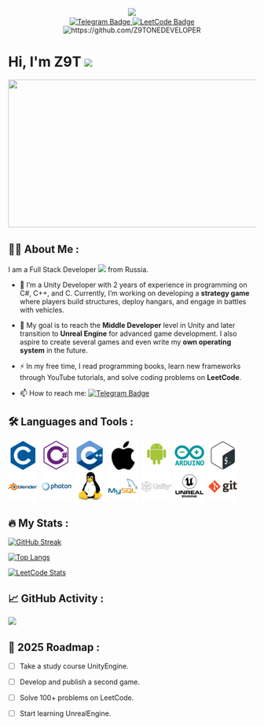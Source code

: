 
<div id="header" align="center">
  <img src="https://media2.giphy.com/media/v1.Y2lkPTc5MGI3NjExZjVmb3cwNmg0eTUyOHkxZmlyNDNjeTl6dHdiaDA0a2Nvb3lyeGo3NSZlcD12MV9pbnRlcm5hbF9naWZfYnlfaWQmY3Q9Zw/78XCFBGOlS6keY1Bil/giphy.webp" width="300"/>
</div>
<div id="badges" align="center">
  <a href="https://t.me/Z9TOWNER">
    <img src="https://img.shields.io/badge/Telegram-blue?logo=telegram&logoColor=white&style=for-the-badge" alt="Telegram Badge"/>
  </a>
  <a href="https://leetcode.com/u/Z9towner">
    <img src="https://img.shields.io/badge/Leetcode-black?logo=leetcode&logoColor=dark&style=for-the-badge" alt="LeetCode Badge"/>
  </a>
</div>
<div id="VIEWS" align="center">
  <img src="https://komarev.com/ghpvc/?username=Z9TONEDEVELOPER&style=flat-square&color=blue" alt="https://github.com/Z9TONEDEVELOPER"/>
</div>
<h1>
  Hi, I'm Z9T
  <img src="https://media.giphy.com/media/hvRJCLFzcasrR4ia7z/giphy.gif" width="30px"/>
</h1>
<div align="center">
  <img src="https://media2.giphy.com/media/v1.Y2lkPTc5MGI3NjExZm96ZGZ5d25xZHAweHBpdGVsZGVqNnFpenQ3MHR1YWF5a3o1bzVvYiZlcD12MV9pbnRlcm5hbF9naWZfYnlfaWQmY3Q9Zw/11kEuHSQAXXiGQ/giphy.webp" width="600" height="300"/>
</div>

## :man_technologist: About Me :
I am a Full Stack Developer <img src="https://media.giphy.com/media/WUlplcMpOCEmTGBtBW/giphy.gif" width="30"> from Russia.
- :telescope: I’m a Unity Developer with 2 years of experience in programming on C#, C++, and C. Currently, I’m working on developing a **strategy game** where players build structures, deploy hangars, and engage in battles with vehicles.

- :seedling: My goal is to reach the **Middle Developer** level in Unity and later transition to **Unreal Engine** for advanced game development. I also aspire to create several games and even write my **own operating system** in the future.

- :zap: In my free time, I read programming books, learn new frameworks through YouTube tutorials, and solve coding problems on **LeetCode**.

- :mailbox: How to reach me: [![Telegram Badge](https://img.shields.io/badge/-z9towner-blue?style=flat&logo=telegram&logoColor=white)](https://t.me/Z9TOWNER)
## :hammer_and_wrench: Languages and Tools :
<div>
  <img src="https://raw.githubusercontent.com/devicons/devicon/ca28c779441053191ff11710fe24a9e6c23690d6/icons/c/c-plain.svg" title="C" alt="C" width="60" height="60"/>&nbsp;
  <img src="https://raw.githubusercontent.com/devicons/devicon/ca28c779441053191ff11710fe24a9e6c23690d6/icons/csharp/csharp-line.svg"  title="csharp" alt="csharp" width="60" height="60"/>&nbsp;
  <img src="https://raw.githubusercontent.com/devicons/devicon/ca28c779441053191ff11710fe24a9e6c23690d6/icons/cplusplus/cplusplus-original.svg" title="cplusplus" alt="cplusplus" width="60" height="60"/>&nbsp;
  <img src="https://raw.githubusercontent.com/devicons/devicon/ca28c779441053191ff11710fe24a9e6c23690d6/icons/apple/apple-original.svg" title="Apple" alt="Apple" width="60" height="60"/>&nbsp;
  <img src="https://raw.githubusercontent.com/devicons/devicon/ca28c779441053191ff11710fe24a9e6c23690d6/icons/android/android-original-wordmark.svg" title="Android" alt="Android" width="60" height="60"/>&nbsp;
  <img src="https://raw.githubusercontent.com/devicons/devicon/ca28c779441053191ff11710fe24a9e6c23690d6/icons/arduino/arduino-original-wordmark.svg" title="arduino" alt="arduino" width="60" height="60"/>&nbsp;
  <img src="https://raw.githubusercontent.com/devicons/devicon/ca28c779441053191ff11710fe24a9e6c23690d6/icons/bash/bash-original.svg" title="bash" alt="bash" width="60" height="60"/>&nbsp;
  <img src="https://raw.githubusercontent.com/devicons/devicon/ca28c779441053191ff11710fe24a9e6c23690d6/icons/blender/blender-original-wordmark.svg" title="blender" alt="blender " width="60" height="60"/>&nbsp;
  <img src="https://raw.githubusercontent.com/devicons/devicon/ca28c779441053191ff11710fe24a9e6c23690d6/icons/photonengine/photonengine-original.svg" title="photonengine" alt="photonengine" width="60" height="60"/>&nbsp;
  <img src="https://raw.githubusercontent.com/devicons/devicon/ca28c779441053191ff11710fe24a9e6c23690d6/icons/linux/linux-original.svg" title="linux"  alt="linux" width="60" height="60"/>&nbsp;
  <img src="https://raw.githubusercontent.com/devicons/devicon/ca28c779441053191ff11710fe24a9e6c23690d6/icons/mysql/mysql-original-wordmark.svg" title="MySQL"  alt="MySQL" width="60" height="60"/>&nbsp;
  <img src="https://raw.githubusercontent.com/devicons/devicon/ca28c779441053191ff11710fe24a9e6c23690d6/icons/unity/unity-line-wordmark.svg" title="unity" alt="unity" width="60" height="60"/>&nbsp;
  <img src="https://raw.githubusercontent.com/devicons/devicon/ca28c779441053191ff11710fe24a9e6c23690d6/icons/unrealengine/unrealengine-original-wordmark.svg" title="unrealengine" alt="unrealengine" width="60" height="60"/>&nbsp;
  <img src="https://github.com/devicons/devicon/blob/master/icons/git/git-original-wordmark.svg" title="Git" **alt="Git" width="60" height="60"/>
</div>

## :fire: My Stats :
[![GitHub Streak](https://github-readme-streak-stats.herokuapp.com?user=Z9TONEDEVELOPER&theme=dark&hide_border=true&border_radius=5&short_numbers=true&date_format=M%20j%5B%2C%20Y%5D)](https://git.io/streak-stats)

[![Top Langs](https://github-readme-stats.vercel.app/api/top-langs/?username=Z9TONEDEVELOPER&layout=compact&theme=vision-friendly-dark)](https://github.com/anuraghazra/github-readme-stats)

[![LeetCode Stats](https://leetcard.jacoblin.cool/Z9towner?theme=dark&font=Montserrat&ext=heatmap&ext=activity)](https://leetcode.com/Z9towner/)

## :chart_with_upwards_trend: GitHub Activity :
<img src="https://github-profile-summary-cards.vercel.app/api/cards/profile-details?username=Z9TONEDEVELOPER&theme=github_dark"/>

## :dart: 2025 Roadmap :
- [ ] Take a study course UnityEngine.  
- [ ] Develop and publish a second game.  
- [ ] Solve 100+ problems on LeetCode.  
- [ ] Start learning UnrealEngine.  


